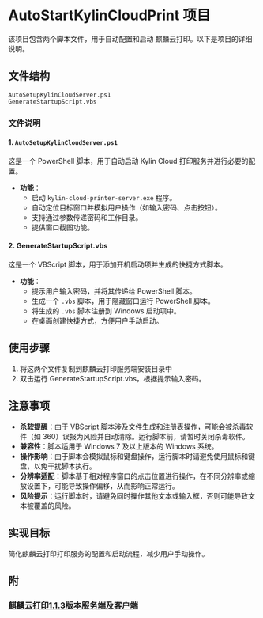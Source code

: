 # AutoStartKylinCloudPrint 项目

该项目包含两个脚本文件，用于自动配置和启动 麒麟云打印。以下是项目的详细说明。

## 文件结构

```
AutoSetupKylinCloudServer.ps1
GenerateStartupScript.vbs
```

### 文件说明

#### 1. `AutoSetupKylinCloudServer.ps1`

这是一个 PowerShell 脚本，用于自动启动 Kylin Cloud 打印服务并进行必要的配置。

- **功能**：
  - 启动 `kylin-cloud-printer-server.exe` 程序。
  - 自动定位目标窗口并模拟用户操作（如输入密码、点击按钮）。
  - 支持通过参数传递密码和工作目录。
  - 提供窗口截图功能。

#### 2. GenerateStartupScript.vbs

这是一个 VBScript 脚本，用于添加开机启动项并生成的快捷方式脚本。

- **功能**：
  - 提示用户输入密码，并将其传递给 PowerShell 脚本。
  - 生成一个 `.vbs` 脚本，用于隐藏窗口运行 PowerShell 脚本。
  - 将生成的 `.vbs` 脚本注册到 Windows 启动项中。
  - 在桌面创建快捷方式，方便用户手动启动。

## 使用步骤

1. 将这两个文件复制到麒麟云打印服务端安装目录中
2. 双击运行 GenerateStartupScript.vbs，根据提示输入密码。

## 注意事项

- **杀软提醒**：由于 VBScript 脚本涉及文件生成和注册表操作，可能会被杀毒软件（如 360）误报为风险并自动清除。运行脚本前，请暂时关闭杀毒软件。
- **兼容性**：脚本适用于 Windows 7 及以上版本的 Windows 系统。
- **操作影响**：由于脚本会模拟鼠标和键盘操作，运行脚本时请避免使用鼠标和键盘，以免干扰脚本执行。
- **分辨率适配**：脚本基于相对程序窗口的点击位置进行操作，在不同分辨率或缩放设置下，可能导致操作偏移，从而影响正常运行。
- **风险提示**：运行脚本时，请避免同时操作其他文本或输入框，否则可能导致文本被覆盖的风险。

## 实现目标

简化麒麟云打印打印服务的配置和启动流程，减少用户手动操作。

## 附
### [麒麟云打印1.1.3版本服务端及客户端](https://pan.baidu.com/s/1B2554iMGwxDVTNcoRwg8ew?pwd=fgbr)
